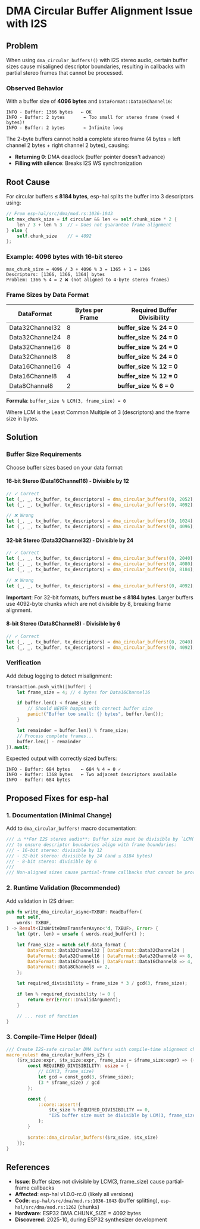 # DMA Circular Buffer Alignment Issue with I2S

## Problem

When using `dma_circular_buffers!()` with I2S stereo audio, certain buffer sizes cause misaligned descriptor boundaries, resulting in callbacks with partial stereo frames that cannot be processed.

### Observed Behavior

With a buffer size of **4096 bytes** and `DataFormat::Data16Channel16`:

```
INFO - Buffer: 1366 bytes   ← OK
INFO - Buffer: 2 bytes       ← Too small for stereo frame (need 4 bytes)!
INFO - Buffer: 2 bytes       ← Infinite loop
```

The 2-byte buffers cannot hold a complete stereo frame (4 bytes = left channel 2 bytes + right channel 2 bytes), causing:
- **Returning 0**: DMA deadlock (buffer pointer doesn't advance)
- **Filling with silence**: Breaks I2S WS synchronization

## Root Cause

For circular buffers **≤ 8184 bytes**, esp-hal splits the buffer into 3 descriptors using:

```rust
// From esp-hal/src/dma/mod.rs:1036-1043
let max_chunk_size = if circular && len <= self.chunk_size * 2 {
    len / 3 + len % 3  // ← Does not guarantee frame alignment
} else {
    self.chunk_size    // = 4092
};
```

### Example: 4096 bytes with 16-bit stereo

```
max_chunk_size = 4096 / 3 + 4096 % 3 = 1365 + 1 = 1366
Descriptors: [1366, 1366, 1364] bytes
Problem: 1366 % 4 = 2 ❌ (not aligned to 4-byte stereo frames)
```

### Frame Sizes by Data Format

| DataFormat | Bytes per Frame | Required Buffer Divisibility |
|------------|-----------------|------------------------------|
| Data32Channel32 | 8 | **buffer_size % 24 = 0** |
| Data32Channel24 | 8 | **buffer_size % 24 = 0** |
| Data32Channel16 | 8 | **buffer_size % 24 = 0** |
| Data32Channel8  | 8 | **buffer_size % 24 = 0** |
| Data16Channel16 | 4 | **buffer_size % 12 = 0** |
| Data16Channel8  | 4 | **buffer_size % 12 = 0** |
| Data8Channel8   | 2 | **buffer_size % 6 = 0** |

**Formula**: `buffer_size % LCM(3, frame_size) = 0`

Where LCM is the Least Common Multiple of 3 (descriptors) and the frame size in bytes.

## Solution

### Buffer Size Requirements

Choose buffer sizes based on your data format:

#### 16-bit Stereo (Data16Channel16) - Divisible by 12

```rust
// ✓ Correct
let (_, _, tx_buffer, tx_descriptors) = dma_circular_buffers!(0, 2052);
let (_, _, tx_buffer, tx_descriptors) = dma_circular_buffers!(0, 4092);

// ❌ Wrong
let (_, _, tx_buffer, tx_descriptors) = dma_circular_buffers!(0, 1024);  // 1024 % 12 != 0
let (_, _, tx_buffer, tx_descriptors) = dma_circular_buffers!(0, 4096);  // 4096 % 12 != 0
```

#### 32-bit Stereo (Data32Channel32) - Divisible by 24

```rust
// ✓ Correct
let (_, _, tx_buffer, tx_descriptors) = dma_circular_buffers!(0, 2040);
let (_, _, tx_buffer, tx_descriptors) = dma_circular_buffers!(0, 4080);
let (_, _, tx_buffer, tx_descriptors) = dma_circular_buffers!(0, 8184);  // Maximum

// ❌ Wrong
let (_, _, tx_buffer, tx_descriptors) = dma_circular_buffers!(0, 4092);  // 4092 % 24 != 0
```

**Important**: For 32-bit formats, buffers **must be ≤ 8184 bytes**. Larger buffers use 4092-byte chunks which are not divisible by 8, breaking frame alignment.

#### 8-bit Stereo (Data8Channel8) - Divisible by 6

```rust
// ✓ Correct
let (_, _, tx_buffer, tx_descriptors) = dma_circular_buffers!(0, 2040);
let (_, _, tx_buffer, tx_descriptors) = dma_circular_buffers!(0, 4092);
```

### Verification

Add debug logging to detect misalignment:

```rust
transaction.push_with(|buffer| {
    let frame_size = 4; // 4 bytes for Data16Channel16

    if buffer.len() < frame_size {
        // Should NEVER happen with correct buffer size
        panic!("Buffer too small: {} bytes", buffer.len());
    }

    let remainder = buffer.len() % frame_size;
    // Process complete frames...
    buffer.len() - remainder
}).await;
```

Expected output with correctly sized buffers:

```
INFO - Buffer: 684 bytes    ← 684 % 4 = 0 ✓
INFO - Buffer: 1368 bytes   ← Two adjacent descriptors available
INFO - Buffer: 684 bytes
```

## Proposed Fixes for esp-hal

### 1. Documentation (Minimal Change)

Add to `dma_circular_buffers!` macro documentation:

```rust
/// ⚠️ **For I2S stereo audio**: Buffer size must be divisible by `LCM(3, frame_size)`
/// to ensure descriptor boundaries align with frame boundaries:
/// - 16-bit stereo: divisible by 12
/// - 32-bit stereo: divisible by 24 (and ≤ 8184 bytes)
/// - 8-bit stereo: divisible by 6
///
/// Non-aligned sizes cause partial-frame callbacks that cannot be processed.
```

### 2. Runtime Validation (Recommended)

Add validation in I2S driver:

```rust
pub fn write_dma_circular_async<TXBUF: ReadBuffer>(
    mut self,
    words: TXBUF,
) -> Result<I2sWriteDmaTransferAsync<'d, TXBUF>, Error> {
    let (ptr, len) = unsafe { words.read_buffer() };

    let frame_size = match self.data_format {
        DataFormat::Data32Channel32 | DataFormat::Data32Channel24 |
        DataFormat::Data32Channel16 | DataFormat::Data32Channel8 => 8,
        DataFormat::Data16Channel16 | DataFormat::Data16Channel8 => 4,
        DataFormat::Data8Channel8 => 2,
    };

    let required_divisibility = frame_size * 3 / gcd(3, frame_size);

    if len % required_divisibility != 0 {
        return Err(Error::InvalidArgument);
    }

    // ... rest of function
}
```

### 3. Compile-Time Helper (Ideal)

```rust
/// Create I2S-safe circular DMA buffers with compile-time alignment checks
macro_rules! dma_circular_buffers_i2s {
    ($rx_size:expr, $tx_size:expr, frame_size = $frame_size:expr) => {{
        const REQUIRED_DIVISIBILITY: usize = {
            // LCM(3, frame_size)
            let gcd = const_gcd(3, $frame_size);
            (3 * $frame_size) / gcd
        };

        const {
            ::core::assert!(
                $tx_size % REQUIRED_DIVISIBILITY == 0,
                "I2S buffer size must be divisible by LCM(3, frame_size) for proper alignment"
            );
        }

        $crate::dma_circular_buffers!($rx_size, $tx_size)
    }};
}
```

## References

- **Issue**: Buffer sizes not divisible by LCM(3, frame_size) cause partial-frame callbacks
- **Affected**: esp-hal v1.0.0-rc.0 (likely all versions)
- **Code**: `esp-hal/src/dma/mod.rs:1036-1043` (buffer splitting), `esp-hal/src/dma/mod.rs:1262` (chunks)
- **Hardware**: ESP32 DMA CHUNK_SIZE = 4092 bytes
- **Discovered**: 2025-10, during ESP32 synthesizer development
